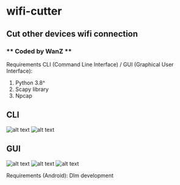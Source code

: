 # wifi-cutter
## Cut other devices wifi connection
### ** Coded by WanZ **


Requirements CLI (Command Line Interface) / GUI (Graphical User Interface):
1. Python 3.8^
2. Scapy library
3. Npcap

## CLI
![alt text](https://github.com/wanZ772/wifi-cutter/blob/main/image_2023-06-29_214912992.png?raw=true)
![alt text](https://github.com/wanZ772/wifi-cutter/blob/main/image_2023-06-29_214958858.png?raw=true)

## GUI
![alt text](https://github.com/wanZ772/wifi-cutter/blob/main/image_2023-06-29_220333456.png?raw=true)
![alt text](https://github.com/wanZ772/wifi-cutter/blob/main/image_2023-06-29_220123408.png?raw=true)
![alt text](https://github.com/wanZ772/wifi-cutter/blob/main/image_2023-06-29_220042123.png?raw=true)

Requirements (Android):
Dlm development 
